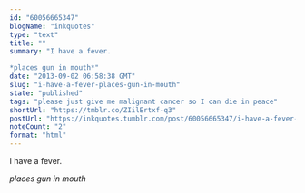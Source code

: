 ```yaml
---
id: "60056665347"
blogName: "inkquotes"
type: "text"
title: ""
summary: "I have a fever.

*places gun in mouth*"
date: "2013-09-02 06:58:38 GMT"
slug: "i-have-a-fever-places-gun-in-mouth"
state: "published"
tags: "please just give me malignant cancer so I can die in peace"
shortUrl: "https://tmblr.co/ZIilErtxf-q3"
postUrl: "https://inkquotes.tumblr.com/post/60056665347/i-have-a-fever-places-gun-in-mouth"
noteCount: "2"
format: "html"
---
```


I have a fever.

*places gun in mouth*